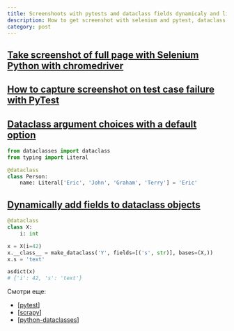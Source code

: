 ```yaml
---
title: Screenshoots with pytests amd dataclass fields dynamicaly and literal choices
description: How to get screenshot with selenium and pytest, dataclass literal and dataclass dynamic fields
category: post
---
```

## [Take screenshot of full page with Selenium Python with chromedriver](https://stackoverflow.com/questions/41721734/take-screenshot-of-full-page-with-selenium-python-with-chromedriver)

## [How to capture screenshot on test case failure with PyTest](https://stackoverflow.com/questions/60205391/how-to-capture-screenshot-on-test-case-failure-with-pytest)

## [Dataclass argument choices with a default option](https://stackoverflow.com/questions/61756716/dataclass-argument-choices-with-a-default-option)

```python
from dataclasses import dataclass
from typing import Literal

@dataclass
class Person:
    name: Literal['Eric', 'John', 'Graham', 'Terry'] = 'Eric'
```

## [Dynamically add fields to dataclass objects](https://stackoverflow.com/questions/52534427/dynamically-add-fields-to-dataclass-objects)

```python
@dataclass
class X:
    i: int

x = X(i=42)
x.__class__ = make_dataclass('Y', fields=[('s', str)], bases=(X,))
x.s = 'text'

asdict(x)
# {'i': 42, 's': 'text'}
```

Смотри еще:

- [[pytest]]
- [[scrapy]]
- [[python-dataclasses]]

[//begin]: # "Autogenerated link references for markdown compatibility"
[pytest]: ../notes/pytest "Pytest"
[scrapy]: ../notes/scrapy "Scrapy"
[python-dataclasses]: ../notes/python-dataclasses "Python dataclasses"
[//end]: # "Autogenerated link references"